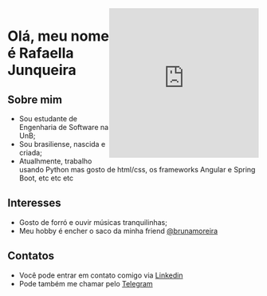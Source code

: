 <iframe align='right' src="https://giphy.com/embed/eM251I22TO4KhqlK6k" width="300" height="300" frameBorder="0" class="giphy-embed" allowFullScreen></iframe><p>

# Olá, meu nome é Rafaella Junqueira

## Sobre mim
* Sou estudante de Engenharia de Software na UnB;
* Sou brasiliense, nascida e criada;
* Atualhmente, trabalho usando Python mas gosto de html/css, os frameworks Angular e Spring Boot, etc etc etc

## Interesses
* Gosto de forró e ouvir músicas tranquilinhas;
* Meu hobby é encher o saco da minha friend [@brunamoreira](https://github.com/BrunaNayara)

## Contatos
* Você pode entrar em contato comigo via [Linkedin](https://www.linkedin.com/in/junqueira-rafaella/)
* Pode também me chamar pelo [Telegram]()